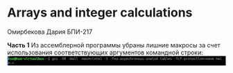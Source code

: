 # Arrays and integer calculations
Омирбекова Дария БПИ-217

**Часть 1**
Из ассемблерной программы убраны лишние макросы за счет использования соответствующих аргументов командной строки:
![](https://github.com/Raaazzy/--1-/blob/main/image.png)

